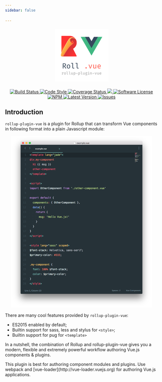 ```yaml
---
sidebar: false

---
```


<div class="text-xs-center" align="center" style="margin: 20px">
  <img src="./assets/images/logo.png">
</div>

<p align="center">
  <a href="https://circleci.com/gh/vuejs/rollup-plugin-vue">
    <img src="https://circleci.com/gh/vuejs/rollup-plugin-vue.svg?style=svg" alt="Build Status" />
  </a>
  <a href="http://standardjs.com">
    <img src="https://img.shields.io/badge/code%20style-standard-brightgreen.svg" alt="Code Style" />
  </a>
  <a href="https://coveralls.io/github/znck/rollup-plugin-vue?branch=master">
    <img src="https://coveralls.io/repos/github/znck/rollup-plugin-vue/badge.svg?branch=master&style=flat-square" alt="Coverage Status" />
  </a>
  <a href="https://www.codacy.com/app/vuejs/rollup-plugin-vue">
    <img src="https://api.codacy.com/project/badge/grade/e3402df0135240c29a1d25bab93932a0"/>
  </a>
  <a href="LICENSE">
    <img src="https://img.shields.io/badge/license-MIT-brightgreen.svg?style=flat-square" alt="Software License" />
  </a>
  <a href="https://npmjs.org/package/rollup-plugin-vue">
    <img src="https://img.shields.io/npm/v/rollup-plugin-vue.svg?style=flat-square" alt="NPM" />
  </a>
  <a href="https://github.com/vuejs/rollup-plugin-vue/releases">
    <img src="https://img.shields.io/github/release/vuejs/rollup-plugin-vue.svg?style=flat-square" alt="Latest Version" />
  </a>

  <a href="https://github.com/vuejs/rollup-plugin-vue/issues">
    <img src="https://img.shields.io/github/issues/vuejs/rollup-plugin-vue.svg?style=flat-square" alt="Issues" />
  </a>
</p>

## Introduction
`rollup-plugin-vue` is a plugin for Rollup that can transform Vue components in following format into a plain Javascript module:

<div class="text-xs-center" align="center" style="margin: 0 20px">
  <img src="./assets/images/vue-component.png">
</div>

There are many cool features provided by `rollup-plugin-vue`:
- ES2015 enabled by default;
- Builtin support for sass, less and stylus for `<style>`;
- Builtin support for pug for `<template>`

In a nutshell, the combination of Rollup and rollup-plugin-vue gives you a modern, flexible and extremely powerful workflow authoring Vue.js components & plugins.

<p class="tip">
This plugin is best for authoring component modules and plugins. Use webpack and [vue-loader](http://vue-loader.vuejs.org) for authoring Vue.js applications.
</p>

